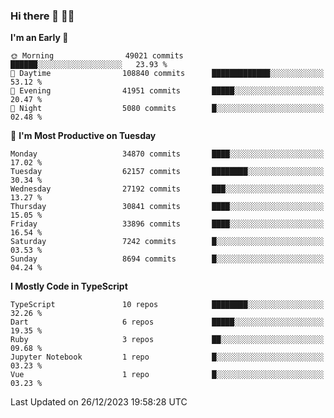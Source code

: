 ### Hi there 👋 🧑‍💻



<!--START_SECTION:waka-->
**I'm an Early 🐤** 

```text
🌞 Morning                49021 commits       ██████░░░░░░░░░░░░░░░░░░░   23.93 % 
🌆 Daytime                108840 commits      █████████████░░░░░░░░░░░░   53.12 % 
🌃 Evening                41951 commits       █████░░░░░░░░░░░░░░░░░░░░   20.47 % 
🌙 Night                  5080 commits        █░░░░░░░░░░░░░░░░░░░░░░░░   02.48 % 
```
📅 **I'm Most Productive on Tuesday** 

```text
Monday                   34870 commits       ████░░░░░░░░░░░░░░░░░░░░░   17.02 % 
Tuesday                  62157 commits       ████████░░░░░░░░░░░░░░░░░   30.34 % 
Wednesday                27192 commits       ███░░░░░░░░░░░░░░░░░░░░░░   13.27 % 
Thursday                 30841 commits       ████░░░░░░░░░░░░░░░░░░░░░   15.05 % 
Friday                   33896 commits       ████░░░░░░░░░░░░░░░░░░░░░   16.54 % 
Saturday                 7242 commits        █░░░░░░░░░░░░░░░░░░░░░░░░   03.53 % 
Sunday                   8694 commits        █░░░░░░░░░░░░░░░░░░░░░░░░   04.24 % 
```


**I Mostly Code in TypeScript** 

```text
TypeScript               10 repos            ████████░░░░░░░░░░░░░░░░░   32.26 % 
Dart                     6 repos             █████░░░░░░░░░░░░░░░░░░░░   19.35 % 
Ruby                     3 repos             ██░░░░░░░░░░░░░░░░░░░░░░░   09.68 % 
Jupyter Notebook         1 repo              █░░░░░░░░░░░░░░░░░░░░░░░░   03.23 % 
Vue                      1 repo              █░░░░░░░░░░░░░░░░░░░░░░░░   03.23 % 
```




 Last Updated on 26/12/2023 19:58:28 UTC
<!--END_SECTION:waka-->



